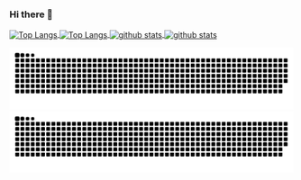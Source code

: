 ### Hi there 👋

<a href="https://github.com/xijaja">
  <img align="center" src="https://github-readme-stats.vercel.app/api/top-langs/?username=xijaja&layout=compact&locale=cn&hide_border=true#gh-light-mode-only" alt="Top Langs" width="355" height="170" />
</a>
<a href="https://github.com/xijaja">
  <img align="center" src="https://github-readme-stats.vercel.app/api/top-langs/?username=xijaja&layout=compact&locale=cn&hide_border=true&theme=dark#gh-dark-mode-only" alt="Top Langs" width="355" height="170" />
</a>
<a href="https://github.com/xijaja">
  <img align="center" src="https://github-readme-stats.vercel.app/api?username=xijaja&hide=prs&count_private=true&show_icons=true&locale=cn&hide_border=true#gh-light-mode-only" alt="github stats" width="460" height="170" />
</a>
<a href="https://github.com/xijaja">
  <img align="center" src="https://github-readme-stats.vercel.app/api?username=xijaja&hide=prs&count_private=true&show_icons=true&locale=cn&hide_border=true&theme=dark#gh-dark-mode-only" alt="github stats" width="460" height="170" />
</a>

![Snake animation light](https://raw.githubusercontent.com/xijaja/xijaja/output/github-contribution-grid-snake-light.svg#gh-light-mode-only)
![Snake animation dark](https://raw.githubusercontent.com/xijaja/xijaja/output/github-contribution-grid-snake-dark.svg#gh-dark-mode-only)

<!--
**xijaja/xijaja** is a ✨ _special_ ✨ repository because its `README.md` (this file) appears on your GitHub profile.

Here are some ideas to get you started:

- 🔭 I’m currently working on ...
- 🌱 I’m currently learning ...
- 👯 I’m looking to collaborate on ...
- 🤔 I’m looking for help with ...
- 💬 Ask me about ...
- 📫 How to reach me: ...
- 😄 Pronouns: ...
- ⚡ Fun fact: ...

参考：https://www.cnblogs.com/BNTang/articles/13629840.html
-->
